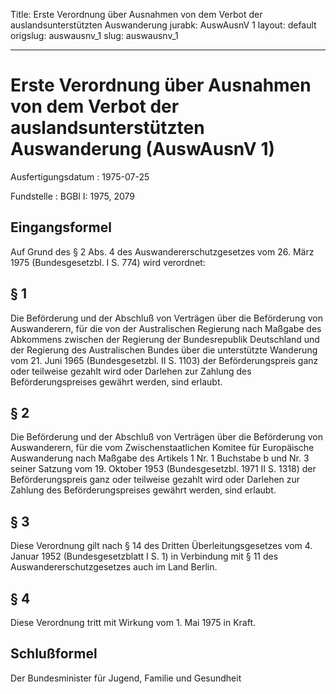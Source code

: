 Title: Erste Verordnung über Ausnahmen von dem Verbot der auslandsunterstützten Auswanderung
jurabk: AuswAusnV 1
layout: default
origslug: auswausnv_1
slug: auswausnv_1

---

# Erste Verordnung über Ausnahmen von dem Verbot der auslandsunterstützten Auswanderung (AuswAusnV 1)

Ausfertigungsdatum
:   1975-07-25

Fundstelle
:   BGBl I: 1975, 2079



## Eingangsformel

Auf Grund des § 2 Abs. 4 des Auswandererschutzgesetzes vom 26. März
1975 (Bundesgesetzbl. I S. 774) wird verordnet:


## § 1

Die Beförderung und der Abschluß von Verträgen über die Beförderung
von Auswanderern, für die von der Australischen Regierung nach Maßgabe
des Abkommens zwischen der Regierung der Bundesrepublik Deutschland
und der Regierung des Australischen Bundes über die unterstützte
Wanderung vom 21. Juni 1965 (Bundesgesetzbl. II S. 1103) der
Beförderungspreis ganz oder teilweise gezahlt wird oder Darlehen zur
Zahlung des Beförderungspreises gewährt werden, sind erlaubt.


## § 2

Die Beförderung und der Abschluß von Verträgen über die Beförderung
von Auswanderern, für die vom Zwischenstaatlichen Komitee für
Europäische Auswanderung nach Maßgabe des Artikels 1 Nr. 1 Buchstabe b
und Nr. 3 seiner Satzung vom 19. Oktober 1953 (Bundesgesetzbl. 1971 II
S. 1318) der Beförderungspreis ganz oder teilweise gezahlt wird oder
Darlehen zur Zahlung des Beförderungspreises gewährt werden, sind
erlaubt.


## § 3

Diese Verordnung gilt nach § 14 des Dritten Überleitungsgesetzes vom
4\. Januar 1952 (Bundesgesetzblatt I S. 1) in Verbindung mit § 11 des
Auswandererschutzgesetzes auch im Land Berlin.


## § 4

Diese Verordnung tritt mit Wirkung vom 1. Mai 1975 in Kraft.


## Schlußformel

Der Bundesminister für Jugend, Familie und Gesundheit

